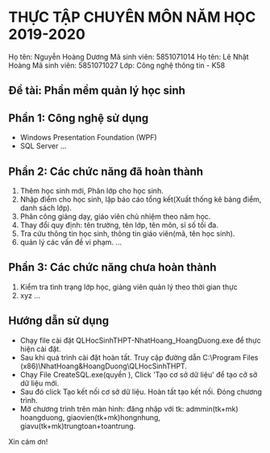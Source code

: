 # THỰC TẬP CHUYÊN MÔN NĂM HỌC 2019-2020
Họ tên: Nguyễn Hoàng Dương
Mã sinh viên: 5851071014
Họ tên: Lê Nhật Hoàng
Mã sinh viên: 5851071027
Lớp: Công nghệ thông tin - K58
## Đề tài: Phần mềm quản lý học sinh
## Phần 1: Công nghệ sử dụng
- Windows Presentation Foundation (WPF)
- SQL Server
...
## Phần 2: Các chức năng đã hoàn thành
1. Thêm học sinh mới, Phân lớp cho học sinh.
2. Nhập điểm cho học sinh, lập báo cáo tổng kết(Xuất thống kê bảng điểm, danh sách lớp).
3. Phân công giảng dạy, giáo viên chủ nhiệm theo năm học.
4. Thay đổi quy định: tên trường, tên lớp, tên môn, sỉ số tối đa.
5. Tra cứu thông tin học sinh, thông tin giáo viên(mã, tên học sinh).
6. quản lý các vấn đề vi phạm.
...
## Phần 3: Các chức năng chưa hoàn thành
1. Kiểm tra tình trạng lớp học, giảng viên quản lý theo thời gian thực
2. xyz
...
## Hướng dẫn sử dụng
- Chạy file cài đặt QLHocSinhTHPT-NhatHoang_HoangDuong.exe để thực hiện cài đặt.
- Sau khi quá trình cài đặt hoàn tất. Truy cập đường dẫn C:\Program Files (x86)\NhatHoang&HoangDuong\QLHocSinhTHPT.
- Chạy File CreateSQL.exe(quyền ), Click 'Tạo cơ sở dữ liệu' để tạo cở sở dữ liệu mới.
- Sau đó click Tạo kết nối cơ sở dữ liệu. Hoàn tất tạo kết nối. Đóng chương trình.
- Mở chương trình trên màn hình: đăng nhập với tk: admmin(tk+mk) hoangduong, giaovien(tk+mk)hongnhung, giavu(tk+mk)trungtoan+toantrung.

Xin cám ơn!
